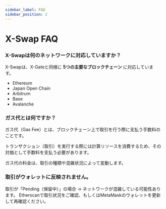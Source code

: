 ```yaml
---
sidebar_label: FAQ
sidebar_position: 2
---
```


# X-Swap FAQ

### **X-Swapは何のネットワークに対応していますか？**

X-Swapは、X-Gateと同様に **5つの主要なブロックチェーン** に対応しています。

- Ethereum
- Japan Open Chain
- Arbitrum
- Base
- Avalanche

### **ガス代とは何ですか？**

ガス代（Gas Fee）とは、ブロックチェーン上で取引を行う際に支払う手数料のことです。

トランザクション（取引）を実行する際には計算リソースを消費するため、その対価として手数料を支払う必要があります。

ガス代の料金は、取引の種類や混雑状況によって変動します。

### **取引がウォレットに反映されません。**

取引が「Pending（保留中）」の場合 → ネットワークが混雑している可能性あります。
Etherscanで取引状況をご確認、もしくはMetaMaskのウォレットを更新して再確認ください。